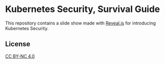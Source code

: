 # Kubernetes Security, Survival Guide

This repository contains a slide show made with [Reveal.js][reveal.js] for introducing Kubernetes Security.

## License

[CC BY-NC 4.0][license]

 [kubernetes]: https://kubernetes.io/
 [license]: http://creativecommons.org/licenses/by-nc/4.0/
 [reveal.js]: https://github.com/hakimel/reveal.js
